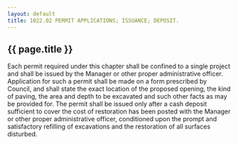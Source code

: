 ```yaml
---
layout: default 
title: 1022.02 PERMIT APPLICATIONS; ISSUANCE; DEPOSIT.
---
```


{{ page.title }}
----------------

Each permit required under this chapter shall be confined to a single
project and shall be issued by the Manager or other proper
administrative officer. Application for such a permit shall be made on a
form prescribed by Council, and shall state the exact location of the
proposed opening, the kind of paving, the area and depth to be excavated
and such other facts as may be provided for. The permit shall be issued
only after a cash deposit sufficient to cover the cost of restoration
has been posted with the Manager or other proper administrative officer,
conditioned upon the prompt and satisfactory refilling of excavations
and the restoration of all surfaces disturbed.

